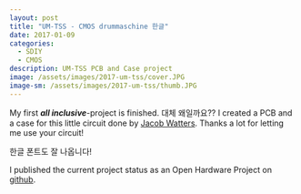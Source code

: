 ```yaml
---
layout: post
title: "UM-TSS - CMOS drummaschine 한글"
date: 2017-01-09
categories:
  - SDIY
  - CMOS
description: UM-TSS PCB and Case project
image: /assets/images/2017-um-tss/cover.JPG
image-sm: /assets/images/2017-um-tss/thumb.JPG
---
```

My first ***all inclusive***-project is finished. 대체 왜일까요?? I created a PCB and a case for this little circuit done by [Jacob Watters](http://www.jacobwatters.com/blog/um-tss-drum-machine/). Thanks a lot for letting me use your circuit!

한글 폰트도 잘 나옵니다!

I published the current project status as an Open Hardware Project on [github](https://github.com/tommueller/UM-TSS).
